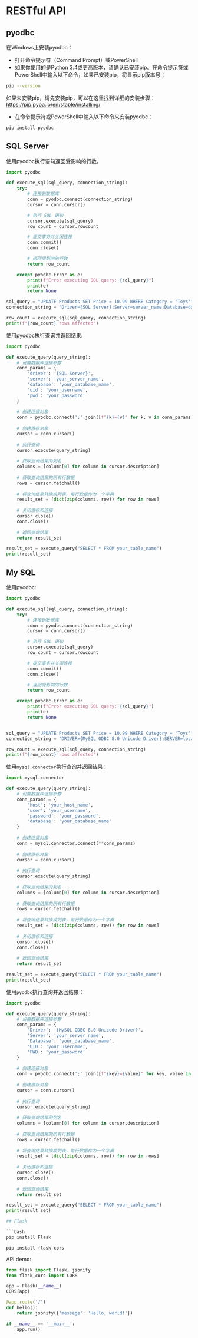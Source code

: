 # RESTful API

## pyodbc

在Windows上安装pyodbc：

* 打开命令提示符（Command Prompt）或PowerShell
* 如果你使用的是Python 3.4或更高版本，请确认已安装pip。在命令提示符或PowerShell中输入以下命令，如果已安装pip，将显示pip版本号：

```bash
pip --version
```

如果未安装pip，请先安装pip，可以在这里找到详细的安装步骤：https://pip.pypa.io/en/stable/installing/

* 在命令提示符或PowerShell中输入以下命令来安装pyodbc：

```bash
pip install pyodbc
```

## SQL Server

使用pyodbc执行语句返回受影响的行数。

```python
import pyodbc

def execute_sql(sql_query, connection_string):
    try:
        # 连接到数据库
        conn = pyodbc.connect(connection_string)
        cursor = conn.cursor()

        # 执行 SQL 语句
        cursor.execute(sql_query)
        row_count = cursor.rowcount

        # 提交事务并关闭连接
        conn.commit()
        conn.close()

        # 返回受影响的行数
        return row_count

    except pyodbc.Error as e:
        print(f"Error executing SQL query: {sql_query}")
        print(e)
        return None
```

```python
sql_query = "UPDATE Products SET Price = 10.99 WHERE Category = 'Toys'"
connection_string = "Driver={SQL Server};Server=server_name;Database=database_name;Trusted_Connection=yes;"

row_count = execute_sql(sql_query, connection_string)
print(f"{row_count} rows affected")
```

使用pyodbc执行查询并返回结果:

```python
import pyodbc

def execute_query(query_string):
    # 设置数据库连接参数
    conn_params = {
        'driver': '{SQL Server}',
        'server': 'your_server_name',
        'database': 'your_database_name',
        'uid': 'your_username',
        'pwd': 'your_password'
    }
    
    # 创建连接对象
    conn = pyodbc.connect(';'.join([f"{k}={v}" for k, v in conn_params.items()]))
    
    # 创建游标对象
    cursor = conn.cursor()
    
    # 执行查询
    cursor.execute(query_string)
    
    # 获取查询结果的列名
    columns = [column[0] for column in cursor.description]
    
    # 获取查询结果的所有行数据
    rows = cursor.fetchall()
    
    # 将查询结果转换成列表，每行数据作为一个字典
    result_set = [dict(zip(columns, row)) for row in rows]
    
    # 关闭游标和连接
    cursor.close()
    conn.close()
    
    # 返回查询结果
    return result_set
```

```python
result_set = execute_query("SELECT * FROM your_table_name")
print(result_set)
```

## My SQL

使用pyodbc:

```python
import pyodbc

def execute_sql(sql_query, connection_string):
    try:
        # 连接到数据库
        conn = pyodbc.connect(connection_string)
        cursor = conn.cursor()

        # 执行 SQL 语句
        cursor.execute(sql_query)
        row_count = cursor.rowcount

        # 提交事务并关闭连接
        conn.commit()
        conn.close()

        # 返回受影响的行数
        return row_count

    except pyodbc.Error as e:
        print(f"Error executing SQL query: {sql_query}")
        print(e)
        return None


sql_query = "UPDATE Products SET Price = 10.99 WHERE Category = 'Toys'"
connection_string = "DRIVER={MySQL ODBC 8.0 Unicode Driver};SERVER=localhost;DATABASE=mydatabase;USER=user;PASSWORD=password;"

row_count = execute_sql(sql_query, connection_string)
print(f"{row_count} rows affected")
```

使用`mysql.connector`执行查询并返回结果：

```python
import mysql.connector

def execute_query(query_string):
    # 设置数据库连接参数
    conn_params = {
        'host': 'your_host_name',
        'user': 'your_username',
        'password': 'your_password',
        'database': 'your_database_name'
    }
    
    # 创建连接对象
    conn = mysql.connector.connect(**conn_params)
    
    # 创建游标对象
    cursor = conn.cursor()
    
    # 执行查询
    cursor.execute(query_string)
    
    # 获取查询结果的列名
    columns = [column[0] for column in cursor.description]
    
    # 获取查询结果的所有行数据
    rows = cursor.fetchall()
    
    # 将查询结果转换成列表，每行数据作为一个字典
    result_set = [dict(zip(columns, row)) for row in rows]
    
    # 关闭游标和连接
    cursor.close()
    conn.close()
    
    # 返回查询结果
    return result_set
```

```python
result_set = execute_query("SELECT * FROM your_table_name")
print(result_set)
```

使用`pyodbc`执行查询并返回结果：

```python
import pyodbc

def execute_query(query_string):
    # 设置数据库连接参数
    conn_params = {
        'Driver': '{MySQL ODBC 8.0 Unicode Driver}',
        'Server': 'your_server_name',
        'Database': 'your_database_name',
        'UID': 'your_username',
        'PWD': 'your_password'
    }
    
    # 创建连接对象
    conn = pyodbc.connect(';'.join([f"{key}={value}" for key, value in conn_params.items()]))
    
    # 创建游标对象
    cursor = conn.cursor()
    
    # 执行查询
    cursor.execute(query_string)
    
    # 获取查询结果的列名
    columns = [column[0] for column in cursor.description]
    
    # 获取查询结果的所有行数据
    rows = cursor.fetchall()
    
    # 将查询结果转换成列表，每行数据作为一个字典
    result_set = [dict(zip(columns, row)) for row in rows]
    
    # 关闭游标和连接
    cursor.close()
    conn.close()
    
    # 返回查询结果
    return result_set
```

```python
result_set = execute_query("SELECT * FROM your_table_name")
print(result_set)

## Flask

```bash
pip install Flask

pip install flask-cors
```

API demo:

```python
from flask import Flask, jsonify
from flask_cors import CORS

app = Flask(__name__)
CORS(app)

@app.route('/')
def hello():
    return jsonify({'message': 'Hello, world!'})

if __name__ == '__main__':
    app.run()
```
